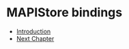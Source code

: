 # MAPIStore bindings #
- [Introduction](/documentation/mapibind/intro.html)
- [Next Chapter](/documentation/mapibind/next.html)
